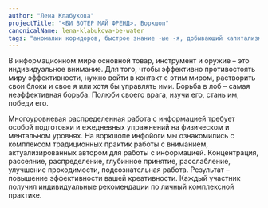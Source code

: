 ```yaml
---
author: "Лена Клабукова"
projectTitle: "<БИ ВОТЕР МАЙ ФРЕНД>. Воркшоп"
canonicalName: lena-klabukova-be-water
tags: "аномалии коридоров, быстрое знание -ые -я, добывающий капитализм, желание, интимные интерфейсы, мать-машина, ориентальная ретромания, практики самих себя, психодата, спортивный интерес, практика маленьких движений, extensions, национальная академия наук как ведьма, санаторий, великий камень, отравление, вирус заботы"
---
```

В информационном мире основной товар, инструмент и оружие – это индивидуальное внимание. Для того, чтобы эффективно противостоять миру эффективности, нужно войти в контакт с этим миром, растворить свои блоки и свое я или хотя бы управлять ими. Борьба в лоб – самая неэффективная борьба. Полюби своего врага, изучи его, стань им, победи его.

Многоуровневая распределенная работа с информацией требует особой подготовки и ежедневных упражнений на физическом и ментальном уровнях. На воркшопе инфойоги мы ознакомились с комплексом традиционных практик работы с вниманием, актуализированных автором для работы с информацией. Концентрация, рассеяние, распределение, глубинное принятие, расслабление, улучшение проходимости, подсознательная работа. Результат – повышение эффективности вашей креативности. Каждый участник получил индивидуальные рекомендации по личный комплексной практике.
